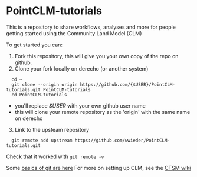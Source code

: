 # PointCLM-tutorials
This is a repository to share workflows, analyses and more for people getting started using the Community Land Model (CLM)

To get started you can:
1. Fork this repository, this will give you your own copy of the repo on github.
2. Clone your fork locally on derecho (or another system)
```
  cd ~
  git clone --origin origin https://github.com/{$USER}/PointCLM-tutorials.git PointCLM-tutorials
  cd PointCLM-tutorials
```
  - you'll replace _$USER_ with your own github user name
  - this will clone your remote repository as the 'origin' with the same name on derecho

3. Link to the upsteam repository
```
  git remote add upstream https://github.com/wwieder/PointCLM-tutorials.git
```
Check that it worked with `git remote -v`


Some [basics of git are here](https://git-scm.com/about)
For more on setting up CLM, see the [CTSM wiki](https://github.com/ESCOMP/CTSM/wiki/Quick-start-to-CTSM-development-with-git)
